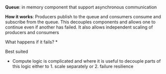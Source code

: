 **Queue**: in memory component that support asynchronous communication

**How it works**: Producers publish to the queue and consumers consume and subscribe from the queue. This decouples components and allows one to continue even if another has failed. It also allows independent scaling of producers and consumers

What happens if it fails?
* 

Best suited
* Compute logic is complicated and where it is useful to decouple parts of this logic either to 1. scale separately or 2. failure resilience